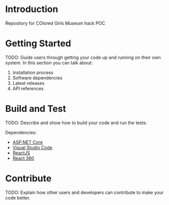 # Introduction
Repository for COlored Girls Museum hack POC

# Getting Started
TODO: Guide users through getting your code up and running on their own system. In this section you can talk about:
1.	Installation process
2.	Software dependencies
3.	Latest releases
4.	API references

# Build and Test
TODO: Describe and show how to build your code and run the tests. 

Dependencies:
- [ASP.NET Core](https://github.com/aspnet/Home)
- [Visual Studio Code](https://github.com/Microsoft/vscode)
- [ReactJS](https://reactjs.org/)
- [React 360](https://facebook.github.io/react-360/)

# Contribute
TODO: Explain how other users and developers can contribute to make your code better. 
